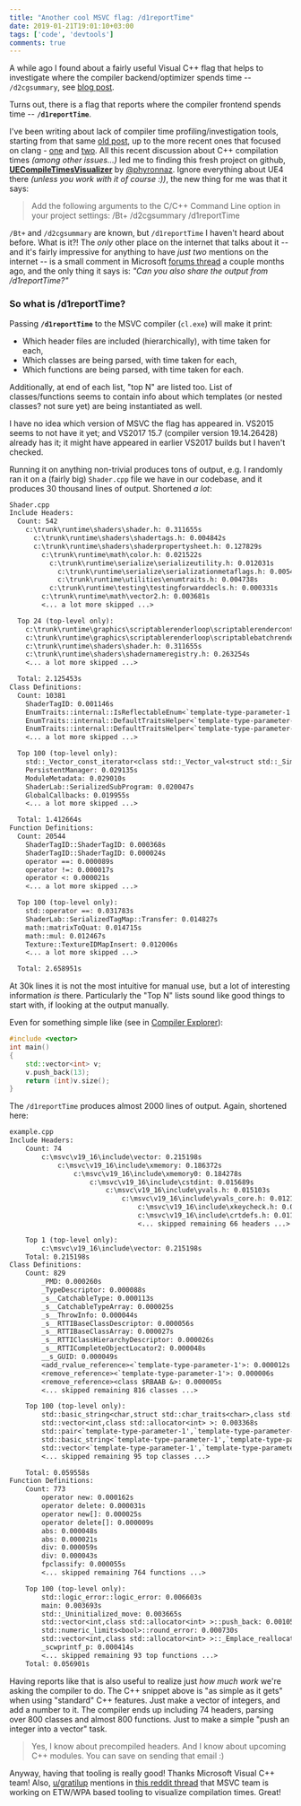 ```yaml
---
title: "Another cool MSVC flag: /d1reportTime"
date: 2019-01-21T19:01:10+03:00
tags: ['code', 'devtools']
comments: true
---
```


A while ago I found about a fairly useful Visual C++ flag that helps to investigate where the
compiler backend/optimizer spends time -- `/d2cgsummary`, see
[blog post](/blog/2017/10/23/Best-unknown-MSVC-flag-d2cgsummary/).

Turns out, there is a flag that reports where the compiler frontend spends time -- **`/d1reportTime`**.

I've been writing about lack of compiler time profiling/investigation tools, starting from that
same [old post](/blog/2017/10/23/Best-unknown-MSVC-flag-d2cgsummary/), up to the more recent ones
that focused on clang - [one](/blog/2019/01/12/Investigating-compile-times-and-Clang-ftime-report/)
and [two](/blog/2019/01/16/time-trace-timeline-flame-chart-profiler-for-Clang/).
All this recent discussion about C++ compilation times *(among other issues...)* led me
to finding this fresh project on github,
[**UECompileTimesVisualizer**](https://github.com/Phyronnaz/UECompileTimesVisualizer) by
[@phyronnaz](https://twitter.com/phyronnaz). Ignore everything
about UE4 there *(unless you work with it of course :))*, the new thing for me was that it says:

> Add the following arguments to the C/C++ Command Line option in your project settings: /Bt+ /d2cgsummary /d1reportTime

`/Bt+` and `/d2cgsummary` are known, but `/d1reportTime` I haven't heard about before. What is it?!
The *only* other place on the internet that talks about it -- and it's fairly impressive for anything to have *just two* mentions
on the internet -- is a small comment in Microsoft
[forums thread](https://developercommunity.visualstudio.com/content/problem/377398/c-compiler-extremely-slow-since-158.html) a couple months ago, and the only thing it says
is: *"Can you also share the output from /d1reportTime?"*


### So what is /d1reportTime?

Passing **`/d1reportTime`** to the MSVC compiler (`cl.exe`) will make it print:

* Which header files are included (hierarchically), with time taken for each,
* Which classes are being parsed, with time taken for each,
* Which functions are being parsed, with time taken for each.

Additionally, at end of each list, "top N" are listed too. List of classes/functions seems to contain
info about which templates (or nested classes? not sure yet) are being instantiated as well.

I have no idea which version of MSVC the flag has appeared in. VS2015 seems to not have it yet; and
VS2017 15.7 (compiler version 19.14.26428) already has it; it might have appeared in earlier VS2017 builds
but I haven't checked.

Running it on anything non-trivial produces tons of output, e.g. I randomly ran it on a (fairly big)
`Shader.cpp` file we have in our codebase, and it produces 30 thousand lines of output. Shortened *a lot*:

```txt
Shader.cpp
Include Headers:
  Count: 542
    c:\trunk\runtime\shaders\shader.h: 0.311655s
      c:\trunk\runtime\shaders\shadertags.h: 0.004842s
      c:\trunk\runtime\shaders\shaderpropertysheet.h: 0.127829s
        c:\trunk\runtime\math\color.h: 0.021522s
          c:\trunk\runtime\serialize\serializeutility.h: 0.012031s
            c:\trunk\runtime\serialize\serializationmetaflags.h: 0.005427s
            c:\trunk\runtime\utilities\enumtraits.h: 0.004738s
          c:\trunk\runtime\testing\testingforwarddecls.h: 0.000331s
        c:\trunk\runtime\math\vector2.h: 0.003681s
        <... a lot more skipped ...>

  Top 24 (top-level only):
    c:\trunk\runtime\graphics\scriptablerenderloop\scriptablerendercontext.h: 0.619189s
    c:\trunk\runtime\graphics\scriptablerenderloop\scriptablebatchrenderer.h: 0.407027s
    c:\trunk\runtime\shaders\shader.h: 0.311655s
    c:\trunk\runtime\shaders\shadernameregistry.h: 0.263254s
    <... a lot more skipped ...>

  Total: 2.125453s
Class Definitions:
  Count: 10381
    ShaderTagID: 0.001146s
    EnumTraits::internal::IsReflectableEnum<`template-type-parameter-1'>: 0.000057s
    EnumTraits::internal::DefaultTraitsHelper<`template-type-parameter-1',1>: 0.000085s
    EnumTraits::internal::DefaultTraitsHelper<`template-type-parameter-1',0>: 0.000064s
    <... a lot more skipped ...>

  Top 100 (top-level only):
    std::_Vector_const_iterator<class std::_Vector_val<struct std::_Simple_types<struct ShaderLab::SerializedProperty> > >: 0.031536s
    PersistentManager: 0.029135s
    ModuleMetadata: 0.029010s
    ShaderLab::SerializedSubProgram: 0.020047s
    GlobalCallbacks: 0.019955s
    <... a lot more skipped ...>

  Total: 1.412664s
Function Definitions:
  Count: 20544
    ShaderTagID::ShaderTagID: 0.000368s
    ShaderTagID::ShaderTagID: 0.000024s
    operator ==: 0.000089s
    operator !=: 0.000017s
    operator <: 0.000021s
    <... a lot more skipped ...>

  Top 100 (top-level only):
    std::operator ==: 0.031783s
    ShaderLab::SerializedTagMap::Transfer: 0.014827s
    math::matrixToQuat: 0.014715s
    math::mul: 0.012467s
    Texture::TextureIDMapInsert: 0.012006s
    <... a lot more skipped ...>

  Total: 2.658951s
```

At 30k lines it is not the most intuitive for manual use, but a lot of interesting information *is* there.
Particularly the "Top N" lists sound like good things to start with, if looking at the output manually.

Even for something simple like (see in [Compiler Explorer](https://godbolt.org/z/NVcxdT)):
```c++
#include <vector>
int main()
{
    std::vector<int> v;
    v.push_back(13);
    return (int)v.size();
}
```

The `/d1reportTime` produces almost 2000 lines of output. Again, shortened here:

```txt
example.cpp
Include Headers:
    Count: 74
        c:\msvc\v19_16\include\vector: 0.215198s
            c:\msvc\v19_16\include\xmemory: 0.186372s
                c:\msvc\v19_16\include\xmemory0: 0.184278s
                    c:\msvc\v19_16\include\cstdint: 0.015689s
                        c:\msvc\v19_16\include\yvals.h: 0.015103s
                            c:\msvc\v19_16\include\yvals_core.h: 0.012148s
                                c:\msvc\v19_16\include\xkeycheck.h: 0.000246s
                                c:\msvc\v19_16\include\crtdefs.h: 0.011183s
                                <... skipped remaining 66 headers ...>

    Top 1 (top-level only):
        c:\msvc\v19_16\include\vector: 0.215198s
    Total: 0.215198s
Class Definitions:
    Count: 829
        _PMD: 0.000260s
        _TypeDescriptor: 0.000088s
        _s__CatchableType: 0.000113s
        _s__CatchableTypeArray: 0.000025s
        _s__ThrowInfo: 0.000044s
        _s__RTTIBaseClassDescriptor: 0.000056s
        _s__RTTIBaseClassArray: 0.000027s
        _s__RTTIClassHierarchyDescriptor: 0.000026s
        _s__RTTICompleteObjectLocator2: 0.000048s
        __s_GUID: 0.000049s
        <add_rvalue_reference><`template-type-parameter-1'>: 0.000012s
        <remove_reference><`template-type-parameter-1'>: 0.000006s
        <remove_reference><class $RBAAB &>: 0.000005s
        <... skipped remaining 816 classes ...>

    Top 100 (top-level only):
        std::basic_string<char,struct std::char_traits<char>,class std::allocator<char> >: 0.006266s
        std::vector<int,class std::allocator<int> >: 0.003368s
        std::pair<`template-type-parameter-1',`template-type-parameter-2'>: 0.002695s
        std::basic_string<`template-type-parameter-1',`template-type-parameter-2',`template-type-parameter-3'>: 0.001880s
        std::vector<`template-type-parameter-1',`template-type-parameter-2'>: 0.001117s
        <... skipped remaining 95 top classes ...>

    Total: 0.059558s
Function Definitions:
    Count: 773
        operator new: 0.000162s
        operator delete: 0.000031s
        operator new[]: 0.000025s
        operator delete[]: 0.000009s
        abs: 0.000048s
        abs: 0.000021s
        div: 0.000059s
        div: 0.000043s
        fpclassify: 0.000055s
        <... skipped remaining 764 functions ...>

    Top 100 (top-level only):
        std::logic_error::logic_error: 0.006603s
        main: 0.003693s
        std::_Uninitialized_move: 0.003665s
        std::vector<int,class std::allocator<int> >::push_back: 0.001054s
        std::numeric_limits<bool>::round_error: 0.000730s
        std::vector<int,class std::allocator<int> >::_Emplace_reallocate: 0.000612s
        _scwprintf_p: 0.000414s
        <... skipped remaining 93 top functions ...>
    Total: 0.056901s
```

Having reports like that is also useful to realize just *how much work* we're asking the compiler to do.
The C++ snippet above is "as simple as it gets" when using "standard" C++ features. Just make a vector
of integers, and add a number to it. The compiler ends up including 74 headers, parsing over 800 classes and
almost 800 functions. Just to make a simple "push an integer into a vector" task.

> Yes, I know about precompiled headers. And I know about upcoming C++ modules.
> You can save on sending that email :)


Anyway, having that tooling is really good! Thanks Microsoft Visual C++ team!
Also, [u/gratilup](https://www.reddit.com/user/gratilup) mentions in
[this reddit thread](https://www.reddit.com/r/cpp/comments/agv34v/timetrace_timeline_flame_chart_profiler_for_clang/eegqevb/?st=jr6n23xf&sh=99d858e5)
that MSVC team is working on ETW/WPA based tooling to visualize compilation times. Great!

